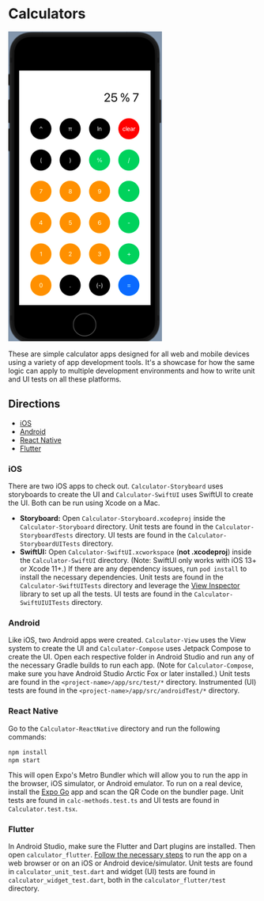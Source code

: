 # Calculators

![Screenshot of the calculator](screenshot.png)

These are simple calculator apps designed for all web and mobile devices using a variety of app development tools. It's a showcase for how the same logic can apply to multiple development environments and how to write unit and UI tests on all these platforms.

## Directions

- [iOS](#ios)
- [Android](#android)
- [React Native](#react-native)
- [Flutter](#flutter)

### iOS

There are two iOS apps to check out. `Calculator-Storyboard` uses storyboards to create the UI and `Calculator-SwiftUI` uses SwiftUI to create the UI. Both can be run using Xcode on a Mac.

- **Storyboard:** Open `Calculator-Storyboard.xcodeproj` inside the `Calculator-Storyboard` directory. Unit tests are found in the `Calculator-StoryboardTests` directory. UI tests are found in the `Calculator-StoryboardUITests` directory.
- **SwiftUI:** Open `Calculator-SwiftUI.xcworkspace` (**not .xcodeproj**) inside the `Calculator-SwiftUI` directory. (Note: SwiftUI only works with iOS 13+ or Xcode 11+.) If there are any dependency issues, run `pod install` to install the necessary dependencies. Unit tests are found in the `Calculator-SwiftUITests` directory and leverage the [View Inspector](https://github.com/nalexn/ViewInspector) library to set up all the tests. UI tests are found in the `Calculator-SwiftUIUITests` directory.

### Android

Like iOS, two Android apps were created. `Calculator-View` uses the View system to create the UI and `Calculator-Compose` uses Jetpack Compose to create the UI. Open each respective folder in Android Studio and run any of the necessary Gradle builds to run each app. (Note for `Calculator-Compose`, make sure you have Android Studio Arctic Fox or later installed.) Unit tests are found in the `<project-name>/app/src/test/*` directory. Instrumented (UI) tests are found in the `<project-name>/app/src/androidTest/*` directory.

### React Native

Go to the `Calculator-ReactNative` directory and run the following commands:

```
npm install
npm start
```

This will open Expo's Metro Bundler which will allow you to run the app in the browser, iOS simulator, or Android emulator. To run on a real device, install the [Expo Go](https://docs.expo.io/guides/testing-on-devices/#install-expo-go-from-a-devices-app) app and scan the QR Code on the bundler page. Unit tests are found in `calc-methods.test.ts` and UI tests are found in `Calculator.test.tsx`.

### Flutter

In Android Studio, make sure the Flutter and Dart plugins are installed. Then open `calculator_flutter`. [Follow the necessary steps](https://flutter.dev/docs/get-started/install) to run the app on a web browser or on an iOS or Android device/simulator. Unit tests are found in `calculator_unit_test.dart` and widget (UI) tests are found in `calculator_widget_test.dart`, both in the `calculator_flutter/test` directory.
